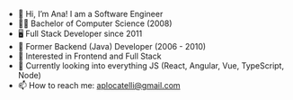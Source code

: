 - 👋 Hi, I’m Ana! I am a Software Engineer
- 👩‍💻 Bachelor of Computer Science (2008)
- 🖥️ Full Stack Developer since 2011
- 💾 Former Backend (Java) Developer (2006 - 2010)
- 👀 Interested in Frontend and Full Stack
- 🌱 Currently looking into everything JS (React, Angular, Vue, TypeScript, Node)
- 📫 How to reach me: aplocatelli@gmail.com

<!---
aplocatelli/aplocatelli is a ✨ special ✨ repository because its `README.md` (this file) appears on your GitHub profile.
You can click the Preview link to take a look at your changes.
--->
